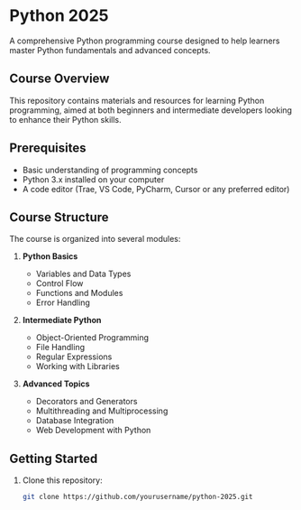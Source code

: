 # Python 2025

A comprehensive Python programming course designed to help learners master Python fundamentals and advanced concepts.

## Course Overview

This repository contains materials and resources for learning Python programming, aimed at both beginners and intermediate developers looking to enhance their Python skills.

## Prerequisites

- Basic understanding of programming concepts
- Python 3.x installed on your computer
- A code editor (Trae, VS Code, PyCharm, Cursor or any preferred editor)

## Course Structure

The course is organized into several modules:

1. **Python Basics**
   - Variables and Data Types
   - Control Flow
   - Functions and Modules
   - Error Handling

2. **Intermediate Python**
   - Object-Oriented Programming
   - File Handling
   - Regular Expressions
   - Working with Libraries

3. **Advanced Topics**
   - Decorators and Generators
   - Multithreading and Multiprocessing
   - Database Integration
   - Web Development with Python

## Getting Started

1. Clone this repository:
   ```bash
   git clone https://github.com/yourusername/python-2025.git
   ```
